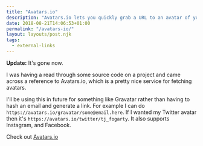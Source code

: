 ```yaml
---
title: "Avatars.io"
description: "Avatars.io lets you quickly grab a URL to an avatar of yours from a few different services"
date: 2018-08-21T14:06:53+01:00
permalink: "/avatars-io/"
layout: layouts/post.njk
tags:
  - external-links
---
```


__Update:__ It's gone now.

I was having a read through some source code on a project and came across a reference to Avatars.io, which is a pretty nice service for fetching avatars.

I'll be using this in future for something like Gravatar rather than having to hash an email and generate a link. For example I can do `https://avatars.io/gravatar/some@email.here`. If I wanted my Twitter avatar then it's `https://avatars.io/twitter/tj_fogarty`. It also supports Instagram, and Facebook.

Check out <a href="https://www.avatars.io/" target="_blank" rel="noopener noreferrer">Avatars.io</a>
